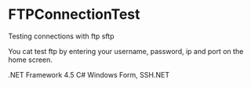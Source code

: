 # FTPConnectionTest
Testing connections with ftp sftp

You cat test ftp by entering your username, password, ip and port on the home screen.

.NET Framework 4.5 C# Windows Form, SSH.NET
